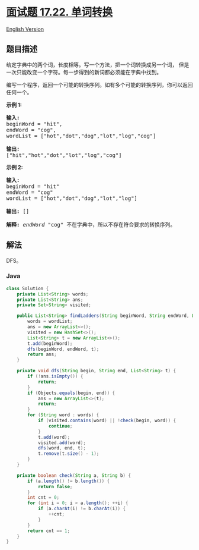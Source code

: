 # [面试题 17.22. 单词转换](https://leetcode.cn/problems/word-transformer-lcci)

[English Version](/lcci/17.22.Word%20Transformer/README_EN.md)

## 题目描述

<!-- 这里写题目描述 -->
<p>给定字典中的两个词，长度相等。写一个方法，把一个词转换成另一个词， 但是一次只能改变一个字符。每一步得到的新词都必须能在字典中找到。</p>

<p>编写一个程序，返回一个可能的转换序列。如有多个可能的转换序列，你可以返回任何一个。</p>

<p><strong>示例 1:</strong></p>

<pre><strong>输入:</strong>
beginWord = &quot;hit&quot;,
endWord = &quot;cog&quot;,
wordList = [&quot;hot&quot;,&quot;dot&quot;,&quot;dog&quot;,&quot;lot&quot;,&quot;log&quot;,&quot;cog&quot;]

<strong>输出:</strong>
[&quot;hit&quot;,&quot;hot&quot;,&quot;dot&quot;,&quot;lot&quot;,&quot;log&quot;,&quot;cog&quot;]
</pre>

<p><strong>示例 2:</strong></p>

<pre><strong>输入:</strong>
beginWord = &quot;hit&quot;
endWord = &quot;cog&quot;
wordList = [&quot;hot&quot;,&quot;dot&quot;,&quot;dog&quot;,&quot;lot&quot;,&quot;log&quot;]

<strong>输出: </strong>[]

<strong>解释:</strong>&nbsp;<em>endWord</em> &quot;cog&quot; 不在字典中，所以不存在符合要求的转换序列。</pre>

## 解法

DFS。

### **Java**

```java
class Solution {
    private List<String> words;
    private List<String> ans;
    private Set<String> visited;

    public List<String> findLadders(String beginWord, String endWord, List<String> wordList) {
        words = wordList;
        ans = new ArrayList<>();
        visited = new HashSet<>();
        List<String> t = new ArrayList<>();
        t.add(beginWord);
        dfs(beginWord, endWord, t);
        return ans;
    }

    private void dfs(String begin, String end, List<String> t) {
        if (!ans.isEmpty()) {
            return;
        }
        if (Objects.equals(begin, end)) {
            ans = new ArrayList<>(t);
            return;
        }
        for (String word : words) {
            if (visited.contains(word) || !check(begin, word)) {
                continue;
            }
            t.add(word);
            visited.add(word);
            dfs(word, end, t);
            t.remove(t.size() - 1);
        }
    }

    private boolean check(String a, String b) {
        if (a.length() != b.length()) {
            return false;
        }
        int cnt = 0;
        for (int i = 0; i < a.length(); ++i) {
            if (a.charAt(i) != b.charAt(i)) {
                ++cnt;
            }
        }
        return cnt == 1;
    }
}
```

